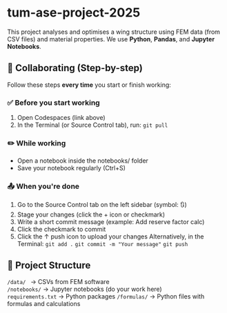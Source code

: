 # tum-ase-project-2025

This project analyses and optimises a wing structure using FEM data (from CSV files) and material properties. We use **Python**, **Pandas**, and **Jupyter Notebooks**.

## 👥 Collaborating (Step-by-step)

Follow these steps **every time** you start or finish working:

### ✅ Before you start working
1. Open Codespaces (link above)
2. In the Terminal (or Source Control tab), run: `git pull`

### ✏️ While working
- Open a notebook inside the notebooks/ folder
- Save your notebook regularly (Ctrl+S)

### 📤 When you're done
1. Go to the Source Control tab on the left sidebar (symbol: 🔃)
2. Stage your changes (click the + icon or checkmark)
3. Write a short commit message (example: Add reserve factor calc)
4. Click the checkmark to commit
5. Click the ↑ push icon to upload your changes
   Alternatively, in the Terminal:
   `git add .`
   `git commit -m "Your message"`
   `git push`

## 📁 Project Structure

`/data/ `         → CSVs from FEM software  
`/notebooks/`     → Jupyter notebooks (do your work here)  
`requirements.txt` → Python packages
`/formulas/` → Python files with formulas and calculations